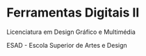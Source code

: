# Ferramentas Digitais II
Licenciatura em Design Gráfico e Multimédia

ESAD - Escola Superior de Artes e Design
